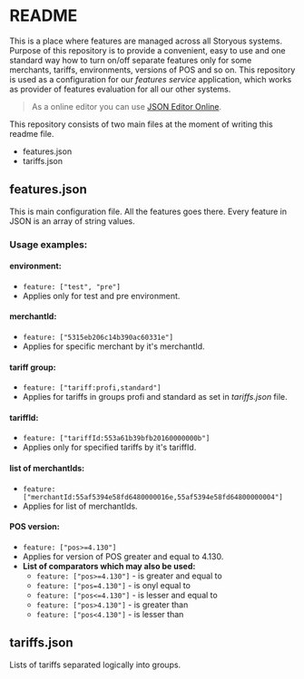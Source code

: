 # README
This is a place where features are managed across all Storyous systems. Purpose of this repository is to provide a convenient, easy to use and one standard way how to turn on/off separate features only for some merchants, tariffs, environments, versions of POS and so on. This repository is used as a configuration for our _features service_ application, which works as provider of features evaluation for all our other systems.

> As a online editor you can use [JSON Editor Online](http://www.jsoneditoronline.org/).

This repository consists of two main files at the moment of writing this readme file.

- features.json
- tariffs.json

## features.json
This is main configuration file. All the features goes there. Every feature in JSON is an array of string values.

### Usage examples:

#### environment:
- ```feature: ["test", "pre"]```
- Applies only for test and pre environment.

#### merchantId:
- ```feature: ["5315eb206c14b390ac60331e"]```
- Applies for specific merchant by it's merchantId.

#### tariff group:
- ```feature: ["tariff:profi,standard"]```
- Applies for tariffs in groups profi and standard as set in _tariffs.json_ file.

#### tariffId:
- ```feature: ["tariffId:553a61b39bfb20160000000b"]```
- Applies only for specified tariffs by it's tariffId.

#### list of merchantIds:
- ```feature: ["merchantId:55af5394e58fd6480000016e,55af5394e58fd64800000004"]```
- Applies for list of merchantIds.

#### POS version:
- ```feature: ["pos>=4.130"]```
- Applies for version of POS greater and equal to 4.130.
- **List of comparators which may also be used:**
    - ```feature: ["pos>=4.130"]``` - is greater and equal to
    - ```feature: ["pos=4.130"]``` - is onyl equal to
    - ```feature: ["pos<=4.130"]``` - is lesser and equal to
    - ```feature: ["pos>4.130"]``` - is greater than
    - ```feature: ["pos<4.130"]``` - is lesser than

## tariffs.json
Lists of tariffs separated logically into groups.
